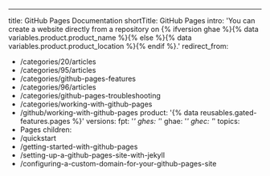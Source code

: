 ---
title: GitHub Pages Documentation
shortTitle: GitHub Pages
intro: 'You can create a website directly from a repository on {% ifversion ghae %}{% data variables.product.product_name %}{% else %}{% data variables.product.product_location %}{% endif %}.'
redirect_from:
  - /categories/20/articles
  - /categories/95/articles
  - /categories/github-pages-features
  - /categories/96/articles
  - /categories/github-pages-troubleshooting
  - /categories/working-with-github-pages
  - /github/working-with-github-pages
product: '{% data reusables.gated-features.pages %}'
versions:
  fpt: '*'
  ghes: '*'
  ghae: '*'
  ghec: '*'
topics:
  - Pages
children:
  - /quickstart
  - /getting-started-with-github-pages
  - /setting-up-a-github-pages-site-with-jekyll
  - /configuring-a-custom-domain-for-your-github-pages-site
